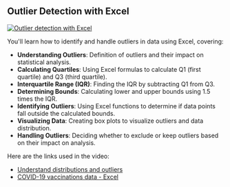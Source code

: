 ## Outlier Detection with Excel

[![Outlier detection with Excel](https://i.ytimg.com/vi_webp/sUTJb0F9eBw/sddefault.webp)](https://youtu.be/sUTJb0F9eBw)

You'll learn how to identify and handle outliers in data using Excel, covering:

- **Understanding Outliers**: Definition of outliers and their impact on statistical analysis.
- **Calculating Quartiles**: Using Excel formulas to calculate Q1 (first quartile) and Q3 (third quartile).
- **Interquartile Range (IQR)**: Finding the IQR by subtracting Q1 from Q3.
- **Determining Bounds**: Calculating lower and upper bounds using 1.5 times the IQR.
- **Identifying Outliers**: Using Excel functions to determine if data points fall outside the calculated bounds.
- **Visualizing Data**: Creating box plots to visualize outliers and data distribution.
- **Handling Outliers**: Deciding whether to exclude or keep outliers based on their impact on analysis.

Here are the links used in the video:

- [Understand distributions and outliers](https://www.khanacademy.org/math/ap-statistics/quantitative-data-ap/xfb5d8e68:describing-distribution-quant/v/classifying-distributions)
- [COVID-19 vaccinations data - Excel](https://docs.google.com/spreadsheets/d/1_vQF2i5ubKmHQMBqoTwsu6AlevWsQtTD/view#gid=790744269)
